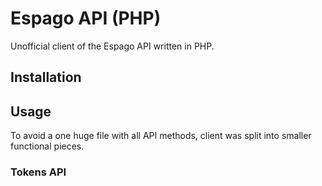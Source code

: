 # Espago API (PHP)

Unofficial client of the Espago API written in PHP.

## Installation

## Usage
To avoid a one huge file with all API methods, client was split into smaller 
functional pieces.

### Tokens API
